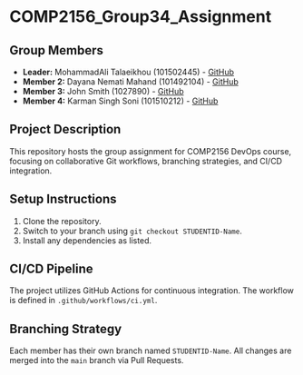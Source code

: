# COMP2156_Group34_Assignment
## Group Members
- **Leader:** MohammadAli Talaeikhou (101502445) - [GitHub](https://github.com/Mohammadali721)
- **Member 2:** Dayana Nemati Mahand (101492104) - [GitHub](https://github.com/Dayanamahand)
- **Member 3:** John Smith (1027890) - [GitHub](https://github.com/johnsmith)
- **Member 4:** Karman Singh Soni (101510212) - [GitHub](https://github.com/Karman-dev-arc)
## Project Description
This repository hosts the group assignment for COMP2156 DevOps course, focusing on
collaborative Git workflows, branching strategies, and CI/CD integration.
## Setup Instructions
1. Clone the repository.
2. Switch to your branch using `git checkout STUDENTID-Name`.
3. Install any dependencies as listed.
## CI/CD Pipeline
The project utilizes GitHub Actions for continuous integration. The workflow is defined
in `.github/workflows/ci.yml`.
## Branching Strategy
Each member has their own branch named `STUDENTID-Name`. All changes are
merged into the `main` branch via Pull Requests.
